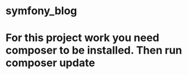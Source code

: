 # symfony_blog

# For this project work you need composer to be installed. Then run composer update
